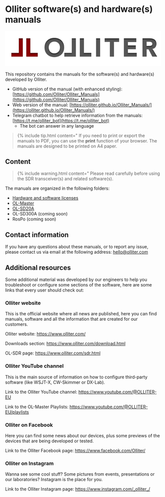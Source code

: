 # Olliter software(s) and hardware(s) manuals

![Olliter Logo](./resources/olliter-logo.png)

This repository contains the manuals for the software(s) and hardware(s) developed by Olliter.

* GitHub version of the manual (with enhanced styling): [https://github.com/Olliter/Olliter_Manuals](https://github.com/Olliter/Olliter_Manuals)
* Web version of the manual: [https://olliter.github.io/Olliter_Manuals/](https://olliter.github.io/Olliter_Manuals/)
* Telegram chatbot to help retrieve information from the manuals: [https://t.me/olliter_bot](https://t.me/olliter_bot)
  - The bot can answer in any language

> {% include tip.html content="
> If you need to print or export the manuals to PDF, you can use the **print** function of your browser. The manuals are designed to be printed on A4 paper.

## Content

> {% include warning.html content="
> Please read carefully before using the SDR transceiver(s) and related software(s).

The manuals are organized in the following folders:

* [Hardware and software licenses](./General/README.md)
* [OL-Master](./OL-Master/README.md)
* [OL-SD20A](./OL-SD20A/README.md)
* OL-SD300A (coming soon)
* RosPo (coming soon)

## Contact information

If you have any questions about these manuals, or to report any issue, please contact us via email at the following address: [hello@olliter.com](mailto:hello@olliter.com)

## Additional resources

Some additional material was developed by our engineers to help you
troubleshoot or configure some sections of the software, here are some
links that every user should check out:

### Olliter website

This is the official website where all news are published, here you can
find manuals, software and all the information that are created for our
customers.

Olliter website: <https://www.olliter.com/>

Downloads section: <https://www.olliter.com/download.html>

OL-SDR page: <https://www.olliter.com/sdr.html>

### Olliter YouTube channel

This is the main source of information on how to configure third-party
software (like WSJT-X, CW-Skimmer or DX-Lab).

Link to the Olliter YouTube channel:
<https://www.youtube.com/@OLLITER-EU>

Link to the OL-Master Playlists:
<https://www.youtube.com/@OLLITER-EU/playlists>

### Olliter on Facebook

Here you can find some news about our devices, plus some previews of the
devices that are being developed or tested.

Link to the Olliter Facebook page: <https://www.facebook.com/Olliter/>

### Olliter on Instagram

Wanna see some cool stuff? Some pictures from events, presentations or
our laboratories? Instagram is the place for you.

Link to the Olliter Instagram page:
<https://www.instagram.com/_olliter_/>
